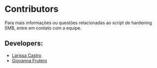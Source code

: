 # Contributors

Para mais informações ou questões relacionadas ao script de hardening SMB, entre em contato com a equipe.

## Developers:

- [Larissa Castro](larissa.castro@esecurity.com.br)
- [Giovanna Frutero](giovanna.frutero@esecurity.com.br)

